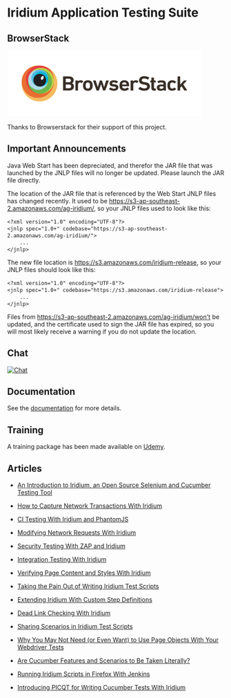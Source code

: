 # Iridium Application Testing Suite

## BrowserStack

![Browserstack](browserstack.png)

Thanks to Browserstack for their support of this project.

## Important Announcements

Java Web Start has been depreciated, and therefor the JAR file that was launched by the JNLP files will no longer be updated.
Please launch the JAR file directly.

The location of the JAR file that is referenced by the Web Start JNLP files has changed recently. It used to be https://s3-ap-southeast-2.amazonaws.com/ag-iridium/, so your JNLP files used to look like this:
```
<?xml version="1.0" encoding="UTF-8"?>  
<jnlp spec="1.0+" codebase="https://s3-ap-southeast-2.amazonaws.com/ag-iridium/">  
    ...  
</jnlp>
```
The new file location is https://s3.amazonaws.com/iridium-release, so your JNLP files should look like this:
```
<?xml version="1.0" encoding="UTF-8"?>  
<jnlp spec="1.0+" codebase="https://s3.amazonaws.com/iridium-release">  
    ...  
</jnlp>
```
Files from https://s3-ap-southeast-2.amazonaws.com/ag-iridium/won't be updated, and the certificate used to sign the JAR file has expired, so you will most likely receive a warning if you do not update the location.

## Chat

[![Chat](https://badges.gitter.im/Iridiumtester/repo.png)](https://gitter.im/Iridiumtester/Lobby)

## Documentation
See the [documentation](https://github.com/mcasperson/IridiumApplicationTesting/wiki)
for more details.

## Training
A training package has been made available on [Udemy](https://www.udemy.com/creating-end-to-end-tests-with-cucumber-and-webdriver).

## Articles

* [An Introduction to Iridium, an Open Source Selenium and Cucumber Testing Tool](https://dzone.com/articles/an-introduction-to-iridium-an-open-source-selenium)

* [How to Capture Network Transactions With Iridium](https://dzone.com/articles/network-analysis-with-iridium)

* [CI Testing With Iridium and PhantomJS](https://dzone.com/articles/ci-testing-with-iridium-and-phantomjs)

* [Modifying Network Requests With Iridium](https://dzone.com/articles/modifying-network-requests-with-iridium)

* [Security Testing With ZAP and Iridium](https://dzone.com/articles/security-testing-with-zap-and-iridium)

* [Integration Testing With Iridium](https://dzone.com/articles/integration-testing-with-iridium)

* [Verifying Page Content and Styles With Iridium](http://dzone.com/articles/verifying-page-content-and-styles-with-iridium)

* [Taking the Pain Out of Writing Iridium Test Scripts](https://dzone.com/articles/taking-the-pain-out-of-writing-iridium-test-script)

* [Extending Iridium With Custom Step Definitions](https://dzone.com/articles/extending-iridium-with-custom-step-definitions)

* [Dead Link Checking With Iridium](https://dzone.com/articles/dead-link-checking-with-iridium)

* [Sharing Scenarios in Iridium Test Scripts](https://dzone.com/articles/sharing-scenarios-in-iridium-test-scripts)

* [Why You May Not Need (or Even Want) to Use Page Objects With Your Webdriver Tests](https://dzone.com/articles/why-you-may-not-need-or-even-want-to-use-page-obje)

* [Are Cucumber Features and Scenarios to Be Taken Literally?](https://dzone.com/articles/do-you-need-to-take-a-literal-view-of-features-and)

* [Running Iridium Scripts in Firefox With Jenkins](https://dzone.com/articles/running-iridium-scripts-in-firefox-in-jenkins)

* [Introducing PICQT for Writing Cucumber Tests With Iridium](https://dzone.com/articles/introducing-picqt-for-writing-cucumber-tests-with)

